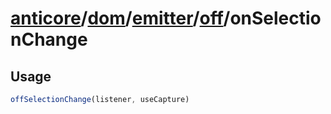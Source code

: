 # [anticore](../../../../../../#reference)/[dom](../../../#reference)/[emitter](../../#reference)/[off](../#reference)/<a name="reference">onSelectionChange</a>

## Usage

```js
offSelectionChange(listener, useCapture)
```